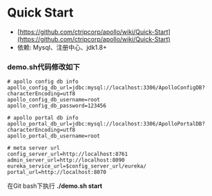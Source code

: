 # Quick Start
- [https://github.com/ctripcorp/apollo/wiki/Quick-Start](https://github.com/ctripcorp/apollo/wiki/Quick-Start)
- 依赖: Mysql、注册中心、jdk1.8+

### demo.sh代码修改如下
```
# apollo config db info
apollo_config_db_url=jdbc:mysql://localhost:3306/ApolloConfigDB?characterEncoding=utf8
apollo_config_db_username=root
apollo_config_db_password=123456

# apollo portal db info
apollo_portal_db_url=jdbc:mysql://localhost:3306/ApolloPortalDB?characterEncoding=utf8
apollo_portal_db_username=root

# meta server url
config_server_url=http://localhost:8761
admin_server_url=http://localhost:8090
eureka_service_url=$config_server_url/eureka/
portal_url=http://localhost:8070
```

在Git bash下执行 **./demo.sh start**